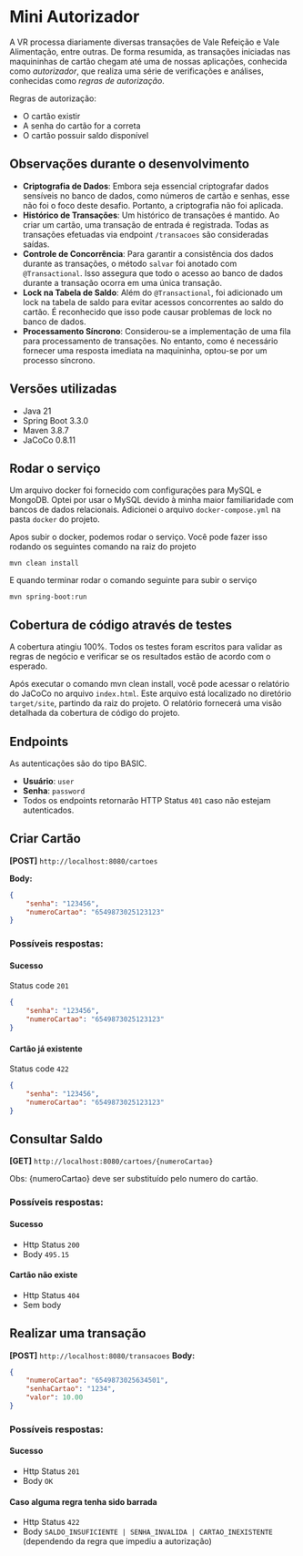 # Mini Autorizador

A VR processa diariamente diversas transações de Vale Refeição e Vale Alimentação, entre outras. De forma resumida, as transações iniciadas nas maquininhas de cartão chegam até uma de nossas aplicações, conhecida como *autorizador*, que realiza uma série de verificações e análises, conhecidas como *regras de autorização*.

Regras de autorização:
- O cartão existir
- A senha do cartão for a correta
- O cartão possuir saldo disponível

## Observações durante o desenvolvimento

- **Criptografia de Dados**: Embora seja essencial criptografar dados sensíveis no banco de dados, como números de cartão e senhas, esse não foi o foco deste desafio. Portanto, a criptografia não foi aplicada.
- **Histórico de Transações**: Um histórico de transações é mantido. Ao criar um cartão, uma transação de entrada é registrada. Todas as transações efetuadas via endpoint `/transacoes` são consideradas saídas.
- **Controle de Concorrência**: Para garantir a consistência dos dados durante as transações, o método `salvar` foi anotado com `@Transactional`. Isso assegura que todo o acesso ao banco de dados durante a transação ocorra em uma única transação.
- **Lock na Tabela de Saldo**: Além do `@Transactional`, foi adicionado um lock na tabela de saldo para evitar acessos concorrentes ao saldo do cartão. É reconhecido que isso pode causar problemas de lock no banco de dados.
- **Processamento Síncrono**: Considerou-se a implementação de uma fila para processamento de transações. No entanto, como é necessário fornecer uma resposta imediata na maquininha, optou-se por um processo síncrono.

## Versões utilizadas
- Java 21
- Spring Boot 3.3.0
- Maven 3.8.7
- JaCoCo 0.8.11

## Rodar o serviço
Um arquivo docker foi fornecido com configurações para MySQL e MongoDB. Optei por usar o MySQL devido à minha maior familiaridade com bancos de dados relacionais. Adicionei o arquivo `docker-compose.yml` na pasta `docker` do projeto.

Apos subir o docker, podemos rodar o serviço. Você pode fazer isso rodando os seguintes comando na raiz do projeto
```
mvn clean install
```
E quando terminar rodar o comando seguinte para subir o serviço
```
mvn spring-boot:run
```

## Cobertura de código através de testes

A cobertura atingiu 100%. Todos os testes foram escritos para validar as regras de negócio e verificar se os resultados estão de acordo com o esperado.

Após executar o comando mvn clean install, você pode acessar o relatório do JaCoCo no arquivo `index.html`. Este arquivo está localizado no diretório `target/site`, partindo da raiz do projeto. O relatório fornecerá uma visão detalhada da cobertura de código do projeto.
## Endpoints

As autenticações são do tipo BASIC.

- **Usuário**: `user`
- **Senha**: `password`
- Todos os endpoints retornarão HTTP Status `401` caso não estejam autenticados.

## Criar Cartão

**[POST]** `http://localhost:8080/cartoes`

**Body:**
```json
{
    "senha": "123456",
    "numeroCartao": "6549873025123123"
}
```

### Possíveis respostas:
#### Sucesso
Status code `201`
```json
{
    "senha": "123456",
    "numeroCartao": "6549873025123123"
}
```

#### Cartão já existente
Status code `422`
```json
{
    "senha": "123456",
    "numeroCartao": "6549873025123123"
}
```

## Consultar Saldo

**[GET]** `http://localhost:8080/cartoes/{numeroCartao}`

Obs: {numeroCartao} deve ser substituído pelo numero do cartão.

### Possíveis respostas:
#### Sucesso
- Http Status `200`
- Body `495.15`

#### Cartão não existe
- Http Status `404`
- Sem body

## Realizar uma transação

**[POST]** `http://localhost:8080/transacoes`
**Body:**
```json
{ 
    "numeroCartao": "6549873025634501",
    "senhaCartao": "1234",
    "valor": 10.00
}
```

### Possíveis respostas:
#### Sucesso
- Http Status `201`
- Body `OK`

#### Caso alguma regra tenha sido barrada
- Http Status `422`
- Body `SALDO_INSUFICIENTE | SENHA_INVALIDA | CARTAO_INEXISTENTE` (dependendo da regra que impediu a autorização)
